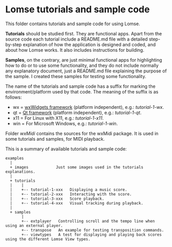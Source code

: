 # Lomse tutorials and sample code

This folder contains tutorials and sample code for using Lomse.

**Tutorials** should be studied first. They are functional apps. Apart from the source code each tutorial include a README.md file with a detailed step-by-step explanation of how the application is designed and coded, and about how Lomse works. It also includes instructions for building.

**Samples**, on the contrary, are just minimal functional apps for highlighting how to do or to use some functionality, and they do not include normally any explanatory document, just a README.md file explaining the purpose of the sample. I created these samples for testing some functionality.

The name of the tutorials and sample code has a suffix for marking the environment/platform used by that code. The meaning of the suffix is as follows:
- wx = [wxWidgets framework](https://www.wxwidgets.org/) (platform independent), e.g.: *tutorial-1-wx*.
- qt = [Qt framework](https://www.qt.io/) (platform independent), e.g.: *tutorial-1-qt*.
- x11 = For Linux with X11, e.g.: *tutorial-1-x11*.
- win = For Microsoft Windows, e.g.: *tutorial-1-win*.

Folder *wxMidi* contains the sources for the wxMidi package. It is used in some tutorials and samples, for MIDI playback.

This is a summary of available tutorials and sample code:
```
examples
  |
  + images			  Just some images used in the tutorials explanations.
  |
  + tutorials
  |    |
  |    +-- tutorial-1-xxx   Displaying a music score. 
  |    +-- tutorial-2-xxx   Interacting with the score. 
  |    +-- tutorial-3-xxx   Score playback.
  |    +-- tutorial-4-xxx   Visual tracking during playback.
  |
  + samples
       |
       +-- extplayer   Controlling scroll and the tempo line when using an external player.
       +-- transpose   An example for testing transposition commands.
       +-- viewtypes   A test for displaying and playing back scores using the different Lomse View types.
```


